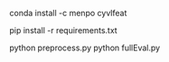 conda install -c menpo cyvlfeat

pip install -r requirements.txt

python preprocess.py
python fullEval.py
